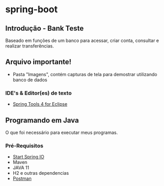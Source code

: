 # spring-boot

## Introdução - Bank Teste

Baseado em funções de um banco para acessar, criar conta, consultar e realizar transferências.


## Arquivo importante!
- Pasta "Imagens", contém capturas de tela para demostrar utilizando banco de dados

### IDE's & Editor(es) de texto

- [Spring Tools 4 for Eclipse](https://spring.io/tools)

## Programando em Java

O que foi necessário para executar meus programas.

### Pré-Requisitos

- [Start Spring IO](https://start.spring.io/)
- Maven 
- JAVA 11
- H2 e outras dependencias
- [Postman](https://www.postman.com/downloads/)

